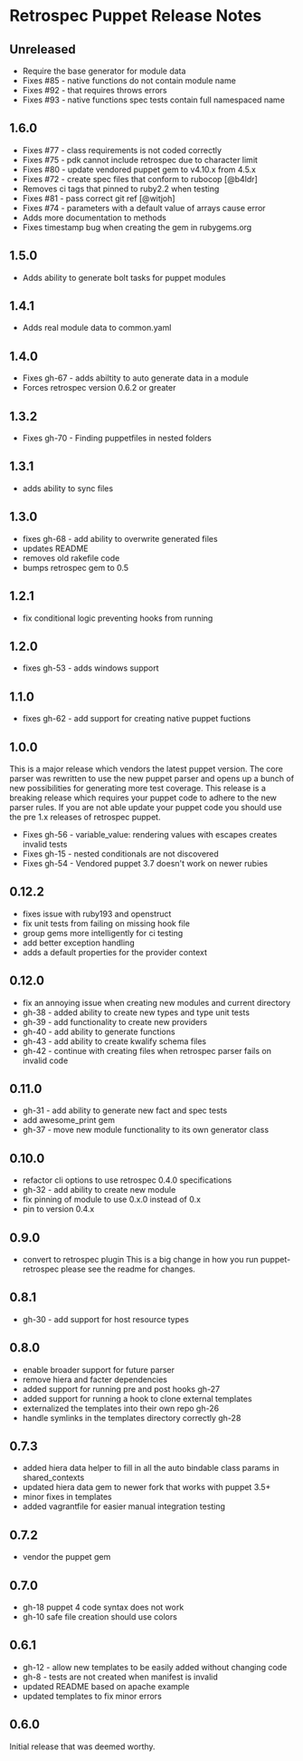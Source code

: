 # Retrospec Puppet Release Notes

## Unreleased
 * Require the base generator for module data
 * Fixes #85 - native functions do not contain module name
 * Fixes #92 - that requires throws errors
 * Fixes #93 - native functions spec tests contain full namespaced name
 
## 1.6.0
 * Fixes #77 - class requirements is not coded correctly
 * Fixes #75 - pdk cannot include retrospec due to character limit
 * Fixes #80 - update vendored puppet gem to v4.10.x from 4.5.x
 * Fixes #72 - create spec files that conform to rubocop [@b4ldr]
 * Removes ci tags that pinned to ruby2.2 when testing
 * Fixes #81 - pass correct git ref [@witjoh]
 * Fixes #74 - parameters with a default value of arrays cause error
 * Adds more documentation to methods
 * Fixes timestamp bug when creating the gem in rubygems.org
## 1.5.0
 * Adds ability to generate bolt tasks for puppet modules
## 1.4.1
 * Adds real module data to common.yaml
## 1.4.0
 * Fixes gh-67 - adds abiltity to auto generate data in a module
 * Forces retrospec version 0.6.2 or greater
## 1.3.2
 * Fixes gh-70 - Finding puppetfiles in nested folders
## 1.3.1
 * adds ability to sync files
## 1.3.0
 * fixes gh-68 - add ability to overwrite generated files
 * updates README
 * removes old rakefile code
 * bumps retrospec gem to 0.5
## 1.2.1
 * fix conditional logic preventing hooks from running
## 1.2.0
 * fixes gh-53 - adds windows support
## 1.1.0
 * fixes gh-62 - add support for creating native puppet fuctions
## 1.0.0
 This is a major release which vendors the latest puppet version.  The core parser
 was rewritten to use the new puppet parser and opens up a bunch of new possibilities
 for generating more test coverage.
 This release is a breaking release which requires your puppet code to adhere
 to the new parser rules.  If you are not able update your puppet code you should use the pre 1.x releases of retrospec puppet.

 * Fixes gh-56 - variable_value: rendering values with escapes creates invalid tests
 * Fixes gh-15 - nested conditionals are not discovered
 * Fixes gh-54 - Vendored puppet 3.7 doesn't work on newer rubies

## 0.12.2
 * fixes issue with ruby193 and openstruct
 * fix unit tests from failing on missing hook file
 * group gems more intelligently for ci testing
 * add better exception handling
 * adds a default properties for the provider context
## 0.12.0
 * fix an annoying issue when creating new modules and current directory
 * gh-38 - added ability to create new types and type unit tests
 * gh-39 - add functionality to create new providers
 * gh-40 - add ability to generate functions
 * gh-43 - add ability to create kwalify schema files
 * gh-42 - continue with creating files when retrospec parser fails on invalid code
## 0.11.0
 * gh-31 - add ability to generate new fact and spec tests
 * add awesome_print gem
 * gh-37 - move new module functionality to its own generator class
## 0.10.0
 * refactor cli options to use retrospec 0.4.0 specifications
 * gh-32 - add ability to create new module
 * fix pinning of module to use 0.x.0 instead of 0.x
 * pin to version 0.4.x
## 0.9.0
 * convert to retrospec plugin
 This is a big change in how you run puppet-retrospec please see the readme for changes.

## 0.8.1
 * gh-30 - add support for host resource types
## 0.8.0
 * enable broader support for future parser
 * remove hiera and facter dependencies
 * added support for running pre and post hooks gh-27
 * added support for running a hook to clone external templates
 * externalized the templates into their own repo gh-26
 * handle symlinks in the templates directory correctly gh-28

## 0.7.3
 * added hiera data helper to fill in all the auto bindable class params in shared_contexts
 * updated hiera data gem to newer fork that works with puppet 3.5+
 * minor fixes in templates
 * added vagrantfile for easier manual integration testing

## 0.7.2
 * vendor the puppet gem

## 0.7.0
 * gh-18 puppet 4 code syntax does not work
 * gh-10 safe file creation should use colors

## 0.6.1
 * gh-12 - allow new templates to be easily added without changing code
 * gh-8 - tests are not created when manifest is invalid
 * updated README based on apache example
 * updated templates to fix minor errors

## 0.6.0
Initial release that was deemed worthy.
